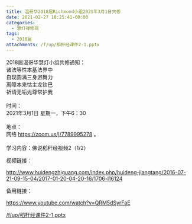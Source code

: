 ```yaml
---
title: 温哥华2018届Richmond小组2021年3月1日共修
date: 2021-02-27 18:25:41-08:00
categories:
  - 慧灯禅修班
tags:
  - 2018届
attachments: /f/up/稻杆经课件2-1.pptx
---
```

2018届温哥华慧灯小组共修通知：\
诸法等性本基法界中\
自现圆满三身游舞力\
离障本来怙主龙钦巴\
祈请无垢光尊常护我\
\
时间：\
2021年3月1日 星期一，下午6：30\
\
地点：\
网络 <https://zoom.us/j/7789995278> 。\
\
学习内容：佛说稻秆经视频2（1/2）

视频链接：

<http://www.huidengzhiguang.com/index.php/huideng-jiangtang/2016-07-21-09-15-04/2017-01-20-04-20-16/1706-l16124>

备用链接：

<https://www.youtube.com/watch?v=QRM5dSyrFaE>

[/f/up/稻杆经课件2-1.pptx](https://s3.ap-northeast-1.wasabisys.com/hdcx/hdv/f/up/稻杆经课件2-1.pptx)